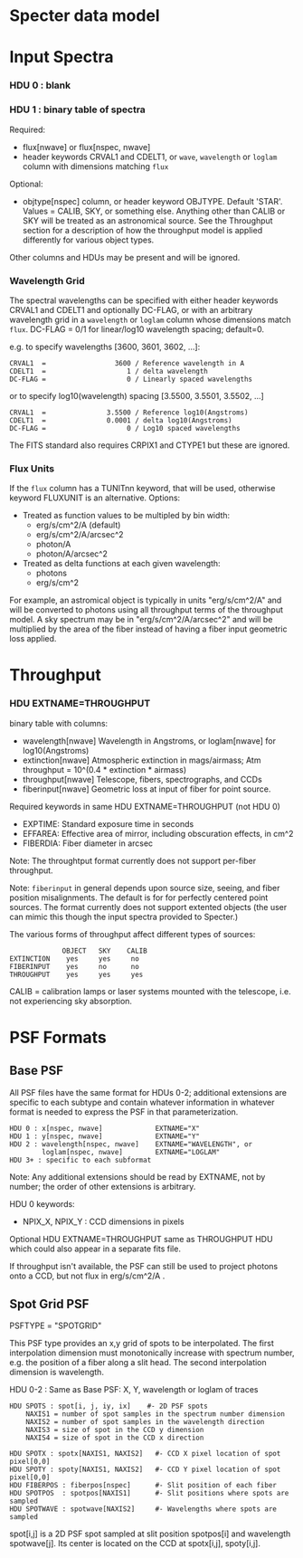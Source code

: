 Specter data model
==================

Input Spectra
=============

### HDU 0 : blank ###

### HDU 1 : binary table of spectra ###

Required:
  - flux[nwave] or flux[nspec, nwave]
  - header keywords CRVAL1 and CDELT1, or
    `wave`, `wavelength` or `loglam` column with dimensions matching `flux`

Optional:
  - objtype[nspec] column, or header keyword OBJTYPE.  Default 'STAR'.
    Values = CALIB, SKY, or something else.  Anything other
    than CALIB or SKY will be treated as an astronomical source.
    See the Throughput section for a description of how the throughput
    model is applied differently for various object types.

Other columns and HDUs may be present and will be ignored.

### Wavelength Grid ###

The spectral wavelengths can be specified with either header keywords
CRVAL1 and CDELT1 and optionally DC-FLAG, or with an arbitrary wavelength
grid in a `wavelength` or `loglam` column whose dimensions match `flux`.
DC-FLAG = 0/1 for linear/log10 wavelength spacing; default=0.

e.g. to specify wavelengths [3600, 3601, 3602, ...]:

    CRVAL1  =                 3600 / Reference wavelength in A
    CDELT1  =                    1 / delta wavelength
    DC-FLAG =                    0 / Linearly spaced wavelengths

or to specify log10(wavelength) spacing [3.5500, 3.5501, 3.5502, ...]

    CRVAL1  =               3.5500 / Reference log10(Angstroms)
    CDELT1  =               0.0001 / delta log10(Angstroms)
    DC-FLAG =                    0 / Log10 spaced wavelengths

The FITS standard also requires CRPIX1 and CTYPE1 but these are ignored.

### Flux Units ###

If the `flux` column has a TUNITnn keyword, that will be used, otherwise
keyword FLUXUNIT is an alternative.  Options:
  * Treated as function values to be multipled by bin width:
    - erg/s/cm^2/A  (default)
    - erg/s/cm^2/A/arcsec^2
    - photon/A
    - photon/A/arcsec^2
  * Treated as delta functions at each given wavelength:
    - photons
    - erg/s/cm^2

For example, an astromical object is typically in units "erg/s/cm^2/A"
and will be converted to photons using all throughput terms of the
throughput model.  A sky spectrum may be in "erg/s/cm^2/A/arcsec^2" and
will be multiplied by the area of the fiber instead of having a
fiber input geometric loss applied.


Throughput
==========

### HDU EXTNAME=THROUGHPUT ###

binary table with columns:
  - wavelength[nwave]   Wavelength in Angstroms,
      or loglam[nwave]  for log10(Angstroms)
  - extinction[nwave]   Atmospheric extinction in mags/airmass;
                        Atm throughput = 10^(0.4 * extinction * airmass)
  - throughput[nwave]   Telescope, fibers, spectrographs, and CCDs
  - fiberinput[nwave]   Geometric loss at input of fiber for point source.

Required keywords in same HDU EXTNAME=THROUGHPUT (not HDU 0)
  - EXPTIME:  Standard exposure time in seconds
  - EFFAREA:  Effective area of mirror, including obscuration effects, in cm^2
  - FIBERDIA: Fiber diameter in arcsec

Note:
The throughtput format currently does not support per-fiber throughput.

Note:
`fiberinput` in general depends upon source size, seeing, and fiber position
misalignments.  The default is for for perfectly centered point sources.
The format currently does not support extented objects (the user can mimic
this though the input spectra provided to Specter.)

The various forms of throughput affect different types of sources:

                 OBJECT   SKY    CALIB
    EXTINCTION    yes     yes     no
    FIBERINPUT    yes     no      no
    THROUGHPUT    yes     yes     yes

CALIB = calibration lamps or laser systems mounted with the telescope,
i.e. not experiencing sky absorption.


PSF Formats
===========

Base PSF
--------

All PSF files have the same format for HDUs 0-2; additional extensions
are specific to each subtype and contain whatever information in whatever
format is needed to express the PSF in that parameterization.

    HDU 0 : x[nspec, nwave]             EXTNAME="X"
    HDU 1 : y[nspec, nwave]             EXTNAME="Y"
    HDU 2 : wavelength[nspec, nwave]    EXTNAME="WAVELENGTH", or
            loglam[nspec, nwave]        EXTNAME="LOGLAM"
    HDU 3+ : specific to each subformat

Note: Any additional extensions should be read by EXTNAME, not by number;
      the order of other extensions is arbitrary.

HDU 0 keywords:
  - NPIX_X, NPIX_Y : CCD dimensions in pixels

Optional HDU EXTNAME=THROUGHPUT same as THROUGHPUT HDU which could also appear
in a separate fits file.
  
If throughput isn't available, the PSF can still be used to project
photons onto a CCD, but not flux in erg/s/cm^2/A .

Spot Grid PSF
-------------
PSFTYPE = "SPOTGRID"

This PSF type provides an x,y grid of spots to be interpolated.
The first interpolation dimension must monotonically increase with
spectrum number, e.g. the position of a fiber along a slit head.
The second interpolation dimension is wavelength.

HDU 0-2 : Same as Base PSF: X, Y, wavelength or loglam of traces

    HDU SPOTS : spot[i, j, iy, ix]    #- 2D PSF spots
        NAXIS1 = number of spot samples in the spectrum number dimension
        NAXIS2 = number of spot samples in the wavelength direction
        NAXIS3 = size of spot in the CCD y dimension
        NAXIS4 = size of spot in the CCD x direction
    
    HDU SPOTX : spotx[NAXIS1, NAXIS2]   #- CCD X pixel location of spot pixel[0,0]
    HDU SPOTY : spoty[NAXIS1, NAXIS2]   #- CCD Y pixel location of spot pixel[0,0]
    HDU FIBERPOS : fiberpos[nspec]      #- Slit position of each fiber
    HDU SPOTPOS  : spotpos[NAXIS1]      #- Slit positions where spots are sampled
    HDU SPOTWAVE : spotwave[NAXIS2]     #- Wavelengths where spots are sampled

spot[i,j] is a 2D PSF spot sampled at slit position spotpos[i] and
wavelength spotwave[j].  Its center is located on the CCD at
spotx[i,j], spoty[i,j].




























